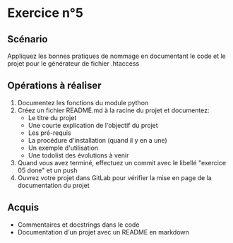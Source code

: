# Exercice n°5

## Scénario

Appliquez les bonnes pratiques de nommage en documentant le code et le projet pour le générateur de fichier .htaccess

## Opérations à réaliser

1. Documentez les fonctions du module python
2. Créez un fichier README.md à la racine du projet et documentez:
    - Le titre du projet
    - Une courte explication de l'objectif du projet
    - Les pré-requis
    - La procédure d'installation (quand il y en a une)
    - Un exemple d'utilisation
    - Une todolist des évolutions à venir
3. Quand vous avez terminé, effectuez un commit avec le libellé "exercice 05 done" et un push
4. Ouvrez votre projet dans GitLab pour vérifier la mise en page de la documentation du projet

## Acquis

- Commentaires et docstrings dans le code
- Documentation d'un projet avec un README en markdown
